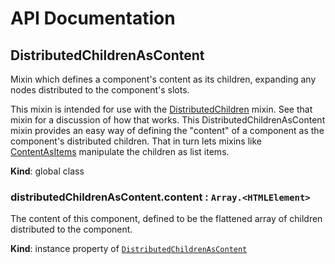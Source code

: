 # API Documentation
<a name="DistributedChildrenAsContent"></a>
## DistributedChildrenAsContent
Mixin which defines a component's content as its children, expanding any
nodes distributed to the component's slots.

This mixin is intended for use with the
[DistributedChildren](DistributedChildren.md) mixin. See that mixin for a
discussion of how that works. This DistributedChildrenAsContent mixin
provides an easy way of defining the "content" of a component as the
component's distributed children. That in turn lets mixins like
[ContentAsItems](ContentAsItems.md) manipulate the children as list items.

  **Kind**: global class
<a name="DistributedChildrenAsContent+content"></a>
### distributedChildrenAsContent.content : <code>Array.&lt;HTMLElement&gt;</code>
The content of this component, defined to be the flattened array of
children distributed to the component.

  **Kind**: instance property of <code>[DistributedChildrenAsContent](#DistributedChildrenAsContent)</code>
